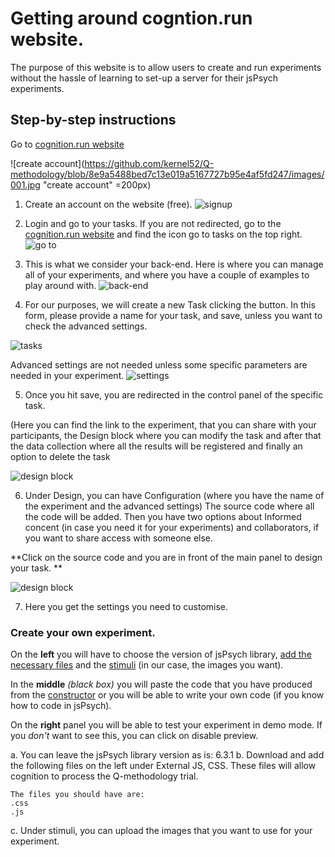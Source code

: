 # Getting around cogntion.run website.

The purpose of this website is to allow users to create and run experiments without the hassle of learning to set-up a server for their jsPsych experiments. 

## Step-by-step instructions

Go to [cognition.run website](https://www.cognition.run)

![create account](https://github.com/kernel52/Q-methodology/blob/8e9a5488bed7c13e019a5167727b95e4af5fd247/images/001.jpg "create account" =200px)

1. Create an account on the website (free). 
![signup](https://github.com/kernel52/Q-methodology/blob/a4e978bea7a33c71867add7807bfcc8e9e2efa3e/images/002.PNG "signup")

2. Login and go to your tasks. If you are not redirected, go to the [cognition.run website](https://www.cognition.run) and find the icon go to tasks on the top right. 
![go to](https://github.com/kernel52/Q-methodology/blob/a4e978bea7a33c71867add7807bfcc8e9e2efa3e/images/006.PNG "go to")

3. This is what we consider your back-end. 
Here is where you can manage all of your experiments, and where you have a couple of examples to play around with. 
![back-end](https://github.com/kernel52/Q-methodology/blob/a4e978bea7a33c71867add7807bfcc8e9e2efa3e/images/003.PNG "back-end")

4. For our purposes, we will create a new Task clicking the button. 
In this form, please provide a name for your task, and save, unless you want to check the advanced settings. 

![tasks](https://github.com/kernel52/Q-methodology/blob/a4e978bea7a33c71867add7807bfcc8e9e2efa3e/images/004.PNG "tasks")


Advanced settings are not needed unless some specific parameters are needed in your experiment.
![settings](https://github.com/kernel52/Q-methodology/blob/a4e978bea7a33c71867add7807bfcc8e9e2efa3e/images/005.PNG "settings")

5. Once you hit save, you are redirected in the control panel of the specific task.

(Here you can find the link to the experiment, that you can share with your participants, the Design block where you can modify the task and after that the data collection where all the results will be registered and finally an option to delete the task 

![design block](https://github.com/kernel52/Q-methodology/blob/a4e978bea7a33c71867add7807bfcc8e9e2efa3e/images/007.jpeg "design block")

6. Under Design, you can have Configuration (where you have the name of the experiment and the advanced settings) 
The source code where all the code will be added. 
Then you have two options about Informed concent (in case you need it for your experiments) and collaborators, if you want to share access with someone else. 

**Click on the source code and you are in front of the main panel to design your task. **

![design block](https://github.com/kernel52/Q-methodology/blob/a4e978bea7a33c71867add7807bfcc8e9e2efa3e/images/008.jpeg "design block")


7. Here you get the settings you need to customise. 

### Create your own experiment. 

On the **left** you will have to choose the version of jsPsych library, [add the necessary files](#files) and the [stimuli]() (in our case, the images you want). 

In the **middle** *(black box)* you will paste the code that you have produced from the [constructor](/constructor/constructor) or you will be able to write your own code (if you know how to code in jsPsych). 

On the **right** panel you will be able to test your experiment in demo mode. If you *don't* want to see this, you can click on disable preview. 

a. You can leave the jsPsych library version as is: 6.3.1 
b. Download and add the following files on the left under External JS, CSS. These files will allow cognition to process the Q-methodology trial.
  
  ```
  The files you should have are: 
  .css 
  .js 
  
  ```

c. Under stimuli, you can upload the images that you want to use for your experiment. 
